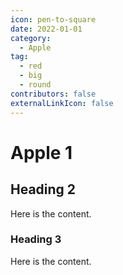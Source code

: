 ```yaml
---
icon: pen-to-square
date: 2022-01-01
category:
  - Apple
tag:
  - red
  - big
  - round
contributors: false
externalLinkIcon: false
---
```


# Apple 1

## Heading 2

Here is the content.

### Heading 3

Here is the content.

